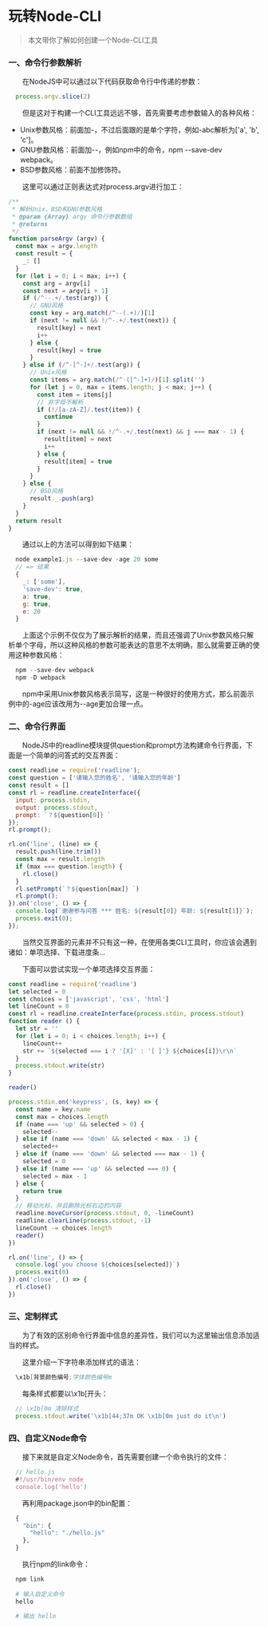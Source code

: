 # 玩转Node-CLI

> 本文带你了解如何创建一个Node-CLI工具

### 一、命令行参数解析

  &emsp;&emsp;在NodeJS中可以通过以下代码获取命令行中传递的参数：

```JavaScript
  process.argv.slice(2)
```

  &emsp;&emsp;但是这对于构建一个CLI工具远远不够，首先需要考虑参数输入的各种风格：

  - Unix参数风格：前面加-，不过后面跟的是单个字符，例如-abc解析为['a', 'b', 'c']。
  - GNU参数风格：前面加--，例如npm中的命令，npm --save-dev webpack。
  - BSD参数风格：前面不加修饰符。

  &emsp;&emsp;这里可以通过正则表达式对process.argv进行加工：

```JavaScript
/**
 * 解析Unix、BSD和GNU参数风格
 * @param {Array} argv 命令行参数数组
 * @returns
 */
function parseArgv (argv) {
  const max = argv.length
  const result = {
    _: []
  }
  for (let i = 0; i < max; i++) {
    const arg = argv[i]
    const next = argv[i + 1]
    if (/^--.+/.test(arg)) {
      // GNU风格
      const key = arg.match(/^--(.+)/)[1]
      if (next != null && !/^-.+/.test(next)) {
        result[key] = next
        i++
      } else {
        result[key] = true
      }
    } else if (/^-[^-]+/.test(arg)) {
      // Unix风格
      const items = arg.match(/^-([^-]+)/)[1].split('')
      for (let j = 0, max = items.length; j < max; j++) {
        const item = items[j]
        // 非字母不解析
        if (!/[a-zA-Z]/.test(item)) {
          continue
        }
        if (next != null && !/^-.+/.test(next) && j === max - 1) {
          result[item] = next
          i++
        } else {
          result[item] = true
        }
      }
    } else {
      // BSD风格
      result._.push(arg)
    }
  }
  return result
}
```

  &emsp;&emsp;通过以上的方法可以得到如下结果：

```JavaScript
  node example1.js --save-dev -age 20 some
  // => 结果
  {
    _: ['some'],
    'save-dev': true,
    a: true,
    g: true,
    e: 20
  }
```

  &emsp;&emsp;上面这个示例不仅仅为了展示解析的结果，而且还强调了Unix参数风格只解析单个字母，所以这种风格的参数可能表达的意思不太明确，那么就需要正确的使用这种参数风格：

```s
  npm --save-dev webpack
  npm -D webpack
```

  &emsp;&emsp;npm中采用Unix参数风格表示简写，这是一种很好的使用方式，那么前面示例中的-age应该改用为--age更加合理一点。

### 二、命令行界面

  &emsp;&emsp;NodeJS中的readline模块提供question和prompt方法构建命令行界面，下面是一个简单的问答式的交互界面：

```JavaScript
const readline = require('readline');
const question = ['请输入您的姓名', '请输入您的年龄']
const result = []
const rl = readline.createInterface({
  input: process.stdin,
  output: process.stdout,
  prompt: `？${question[0]} `
});
rl.prompt();

rl.on('line', (line) => {
  result.push(line.trim())
  const max = result.length
  if (max === question.length) {
    rl.close()
  }
  rl.setPrompt(`？${question[max]} `)
  rl.prompt();
}).on('close', () => {
  console.log(`谢谢参与问答 *** 姓名: ${result[0]} 年龄: ${result[1]}`);
  process.exit(0);
}); 
```

  &emsp;&emsp;当然交互界面的元素并不只有这一种，在使用各类CLI工具时，你应该会遇到诸如：单项选择、下载进度条...

  &emsp;&emsp;下面可以尝试实现一个单项选择交互界面：

```JavaScript
const readline = require('readline')
let selected = 0
const choices = ['javascript', 'css', 'html']
let lineCount = 0
const rl = readline.createInterface(process.stdin, process.stdout)
function reader () {
  let str = ''
  for (let i = 0; i < choices.length; i++) {
    lineCount++
    str += `${selected === i ? '[X]' : '[ ]'} ${choices[i]}\r\n`
  }
  process.stdout.write(str)
}

reader()

process.stdin.on('keypress', (s, key) => {
  const name = key.name
  const max = choices.length
  if (name === 'up' && selected > 0) {
    selected--
  } else if (name === 'down' && selected < max - 1) {
    selected++
  } else if (name === 'down' && selected === max - 1) {
    selected = 0
  } else if (name === 'up' && selected === 0) {
    selected = max - 1
  } else {
    return true
  }
  // 移动光标，并且删除光标右边的内容
  readline.moveCursor(process.stdout, 0, -lineCount)
  readline.clearLine(process.stdout, -1)
  lineCount -= choices.length
  reader()
})

rl.on('line', () => {
  console.log(`you choose ${choices[selected]}`)
  process.exit(0)
}).on('close', () => {
  rl.close()
})
```

### 三、定制样式

  &emsp;&emsp;为了有效的区别命令行界面中信息的差异性，我们可以为这里输出信息添加适当的样式。

  &emsp;&emsp;这里介绍一下字符串添加样式的语法：

```s
  \x1b[背景颜色编号;字体颜色编号m
```

  &emsp;&emsp;每条样式都要以\x1b[开头：

```JavaScript
  // \x1b[0m 清除样式
  process.stdout.write('\x1b[44;37m OK \x1b[0m just do it\n')
```

### 四、自定义Node命令

  &emsp;&emsp;接下来就是自定义Node命令，首先需要创建一个命令执行的文件：

```JavaScript
  // hello.js
  #!/usr/bin/env node
  console.log('hello')
```

  &emsp;&emsp;再利用package.json中的bin配置：

```JavaScript
  {
    "bin": {
      "hello": "./hello.js"
    },
  }
```

  &emsp;&emsp;执行npm的link命令：

```s
  npm link
  
  # 输入自定义命令
  hello

  # 输出 hello
```



